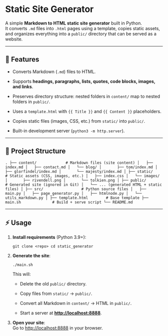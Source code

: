Static Site Generator
======================

A simple **Markdown to HTML static site generator** built in Python.\
It converts `.md` files into `.html` pages using a template, copies static assets, and organizes everything into a `public/` directory that can be served as a website.

* * * * *

🚀 Features
-----------

-   Converts Markdown (`.md`) files to HTML.

-   Supports **headings, paragraphs, lists, quotes, code blocks, images, and links**.

-   Preserves directory structure: nested folders in `content/` map to nested folders in `public/`.

-   Uses a `template.html` with `{{ Title }}` and `{{ Content }}` placeholders.

-   Copies static files (images, CSS, etc.) from `static/` into `public/`.

-   Built-in development server (`python3 -m http.server`).

* * * * *

📂 Project Structure
--------------------

`.
├── content/             # Markdown files (site content)
│   ├── index.md
│   ├── contact.md
│   └── blog/
│       ├── tom/index.md
│       ├── glorfindel/index.md
│       └── majesty/index.md
│
├── static/              # Static assets (CSS, images, etc.)
│   ├── index.css
│   └── images/
│       ├── rivendell.png
│       └── tolkien.png
│
├── public/              # Generated site (ignored in Git)
│   └── ... (generated HTML + static files)
│
├── src/                 # Python source files
│   ├── main.py
│   ├── page_generator.py
│   ├── htmlnode.py
│   └── utils_markdown.py
│
├── template.html        # Base template
├── main.sh              # Build + serve script
└── README.md`

* * * * *

⚡ Usage
-------

1.  **Install requirements** (Python 3.9+):

    `git clone <repo>
    cd static_generator`

2.  **Generate the site**:

    `./main.sh`

    This will:

    -   Delete the old `public/` directory.

    -   Copy files from `static/` → `public/`.

    -   Convert all Markdown in `content/` → HTML in `public/`.

    -   Start a server at **<http://localhost:8888>**.

3.  **Open your site**:\
    Go to <http://localhost:8888> in your browser.
